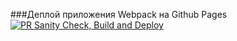 ###Деплой приложения Webpack на Github Pages
 
 [![PR Sanity Check, Build and Deploy](https://github.com/YPivneva/almanac/actions/workflows/sanity-check.yml/badge.svg)](https://github.com/YPivneva/almanac/actions/workflows/sanity-check.yml)
